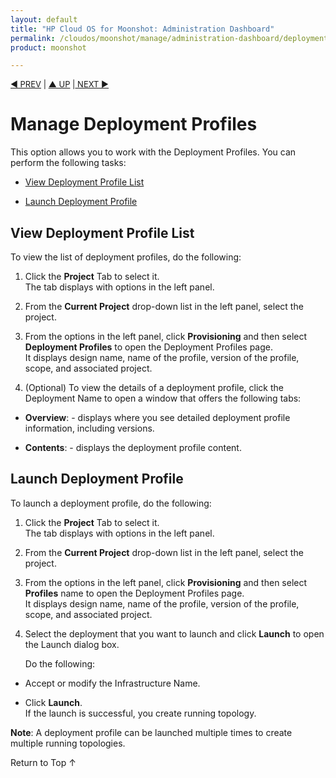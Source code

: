 ```yaml
---
layout: default
title: "HP Cloud OS for Moonshot: Administration Dashboard"
permalink: /cloudos/moonshot/manage/administration-dashboard/deployment-profiles/
product: moonshot

---
```


<script>

function PageRefresh {
onLoad="window.refresh"
}

PageRefresh();

</script>

<p style="font-size: small;"> <a href="/cloudos/moonshot/manage/administration-dashboard/running-topologies/">&#9664; PREV</a> | <a href="/cloudos/moonshot/manage/administration-dashboard/working-with-project-tab/">&#9650; UP</a> |<a href="/cloudos/moonshot/manage/administration-dashboard/topology-designs/"> NEXT &#9654;</p></a>

# Manage Deployment Profiles #

This option allows you to work with the Deployment Profiles. You can perform the following tasks:

* <a href="#View Deployment Profile List">View Deployment Profile List</a>

* <a href="#Launch Deployment Profile">Launch Deployment Profile</a>

## View Deployment Profile List <a name="View Deployment Profile List"></a>

To view the list of deployment profiles, do the following:

1.	Click the **Project** Tab to select it.<br>
The tab displays with options in the left panel.</br>

2.	From the **Current Project** drop-down list in the left panel, select the project.

3.	From the options in the left panel, click **Provisioning** and then select **Deployment Profiles** to open the Deployment Profiles page.<br>
It displays design name, name of the profile, version of the profile, scope, and associated project.</br>

4.	 (Optional) To view the details of a deployment profile, click the Deployment Name to open a window    that offers the following tabs:
 
 * **Overview**: - displays where you see detailed deployment profile information, including versions.
 
 * **Contents**: - displays the deployment profile content.


## Launch Deployment Profile <a name="Launch Deployment Profile"></a>

To launch a deployment profile, do the following:

1.	Click the **Project** Tab to select it.<br>
The tab displays with options in the left panel.</br>

2.	From the **Current Project** drop-down list in the left panel, select the project.

3.	From the options in the left panel, click **Provisioning** and then select **Profiles** name to open the Deployment Profiles page.<br>
It displays design name, name of the profile, version of the profile, scope, and associated project.<br>

4.	Select the deployment that you want to launch and click **Launch** to open the Launch dialog box.<br>
     
    Do the following:

  * Accept or modify the Infrastructure Name.

  * Click **Launch**.<br>
  If the launch is successful, you create running topology. 

**Note**: A deployment profile can be launched multiple times to create multiple running topologies.


<a href="#top" style="padding:14px 0px 14px 0px; text-decoration: none;"> Return to Top &#8593; </a>
